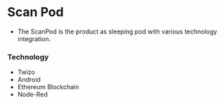 # Scan Pod 

* The ScanPod is the product as sleeping pod with various technology integration. 

### Technology ###

* Twizo
* Android
* Ethereum Blockchain
* Node-Red

